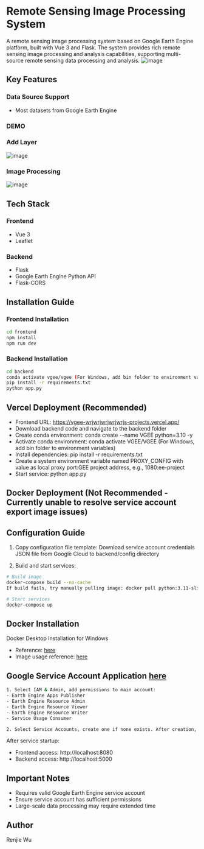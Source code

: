 # Remote Sensing Image Processing System

A remote sensing image processing system based on Google Earth Engine platform, built with Vue 3 and Flask. The system provides rich remote sensing image processing and analysis capabilities, supporting multi-source remote sensing data processing and analysis.
![image](images/demo1.jpg)

## Key Features

### Data Source Support
- Most datasets from Google Earth Engine

### DEMO
### Add Layer
![image](images/addLayer.gif)
### Image Processing
![image](images/process.gif)

## Tech Stack

### Frontend
- Vue 3
- Leaflet

### Backend
- Flask
- Google Earth Engine Python API
- Flask-CORS

## Installation Guide

### Frontend Installation
```bash
cd frontend
npm install
npm run dev
```

### Backend Installation
```bash
cd backend
conda activate vgee/vgee (For Windows, add bin folder to environment variables)
pip install -r requirements.txt
python app.py
```

## Vercel Deployment (Recommended)
- Frontend URL: https://vgee-wrjwrjwrjwrjwrjs-projects.vercel.app/
- Download backend code and navigate to the backend folder
- Create conda environment: conda create --name VGEE python=3.10 -y
- Activate conda environment: conda activate VGEE/VGEE (For Windows, add bin folder to environment variables)
- Install dependencies: pip install -r requirements.txt
- Create a system environment variable named PROXY_CONFIG with value as local proxy port:GEE project address, e.g., 1080:ee-project
- Start service: python app.py

## Docker Deployment (Not Recommended - Currently unable to resolve service account export image issues)

## Configuration Guide

1. Copy configuration file template:
Download service account credentials JSON file from Google Cloud to backend/config directory

2. Build and start services:
```bash
# Build image
docker-compose build --no-cache
If build fails, try manually pulling image: docker pull python:3.11-slim

# Start services
docker-compose up
```

## Docker Installation
Docker Desktop Installation for Windows
- Reference: [here](https://blog.csdn.net/qq_60750453/article/details/128636298)
- Image usage reference: [here](https://blog.csdn.net/weixin_50160384/article/details/139861337)

## Google Service Account Application [here](https://console.cloud.google.com)
```bash
1. Select IAM & Admin, add permissions to main account:
- Earth Engine Apps Publisher
- Earth Engine Resource Admin
- Earth Engine Resource Viewer
- Earth Engine Resource Writer
- Service Usage Consumer

2. Select Service Accounts, create one if none exists. After creation, click the three dots on the right, select Manage Keys, create a key, and download the JSON file to backend/config directory
```

After service startup:
- Frontend access: http://localhost:8080
- Backend access: http://localhost:5000

## Important Notes

- Requires valid Google Earth Engine service account
- Ensure service account has sufficient permissions
- Large-scale data processing may require extended time

## Author
Renjie Wu
